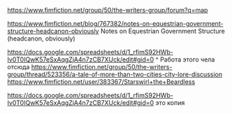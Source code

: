 https://www.fimfiction.net/group/50/the-writers-group/forum?q=map


https://www.fimfiction.net/blog/767382/notes-on-equestrian-government-structure-headcanon-obviously
Notes on Equestrian Government Structure (headcanon, obviously)

https://docs.google.com/spreadsheets/d/1_rfimS92HWb-Iv0T0IQwK57eSxAqgZjA4n7zCB7XUck/edit#gid=0
^
Работа этого чела отсюда
https://www.fimfiction.net/group/50/the-writers-group/thread/523356/a-tale-of-more-than-two-cities-city-lore-discussion
https://www.fimfiction.net/user/383367/Starswirl+the+Beardless


https://docs.google.com/spreadsheets/d/1_rfimS92HWb-Iv0T0IQwK57eSxAqgZjA4n7zCB7XUck/edit#gid=0
это копия